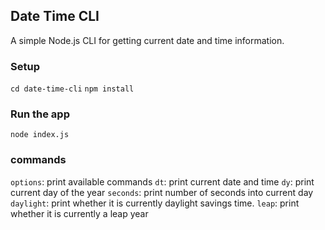 ## Date Time CLI

A simple Node.js CLI for getting current date and time information.


### Setup
`cd date-time-cli`
`npm install`

### Run the app
`node index.js`

### commands
`options`: print available commands
`dt`: print current date and time
`dy`: print current day of the year
`seconds`: print number of seconds into current day
`daylight`: print whether it is currently daylight savings time.
`leap`: print whether it is currently a leap year

